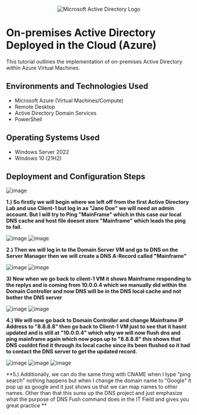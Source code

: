 <p align="center">
<img src="https://i.imgur.com/pU5A58S.png" alt="Microsoft Active Directory Logo"/>
</p>

<h1>On-premises Active Directory Deployed in the Cloud (Azure)</h1>
This tutorial outlines the implementation of on-premises Active Directory within Azure Virtual Machines.<br />


<h2>Environments and Technologies Used</h2>

- Microsoft Azure (Virtual Machines/Compute)
- Remote Desktop
- Active Directory Domain Services
- PowerShell

<h2>Operating Systems Used </h2>

- Windows Server 2022
- Windows 10 (21H2)


<h2>Deployment and Configuration Steps</h2>

![image](https://github.com/MartindIT/understand-dns/assets/151476834/2751ca1d-33f2-4b21-861b-d1dcc6e331f9)

**1.) So firstly we will begin where we left off from the first Active Directory Lab and use Client-1 but log in as "Jane Doe" we will need an admin account. But I will try to Ping "MainFrame" which in this case our local DNS cache and host file doesnt store "Mainframe" which leads the ping to fail.**

![image](https://github.com/MartindIT/understand-dns/assets/151476834/7a143c0d-b9af-4998-969c-88d32cacc1a4)
![image](https://github.com/MartindIT/understand-dns/assets/151476834/4a2ef8fa-3966-44b6-a1ad-275f58bdc3f8)

**2.) Then we will log in to the Domain Server VM and go to DNS on the Server Manager then we will create a DNS A-Record called "Mainframe"** 

![image](https://github.com/MartindIT/understand-dns/assets/151476834/7172fae9-53c8-4ce5-abf2-e00c7407353f)
![image](https://github.com/MartindIT/understand-dns/assets/151476834/26b20966-7902-41f8-af90-daed130eba26)

**3) Now when we go back to client-1 VM it shows Mainframe responding to the replys and is coming from 10.0.0.4 which we manually did within the Domain Controller and now DNS will be in the DNS local cache and not bother the DNS server**

![image](https://github.com/MartindIT/understand-dns/assets/151476834/7a99d997-3217-4628-92e1-3fda6f69305f)
![image](https://github.com/MartindIT/understand-dns/assets/151476834/bf0b9664-02f2-4502-a69d-0ec65b35b5d3)

**4.) We will now go back to Domain Controller and change Mainframe IP Address to "8.8.8.8" then go back to Client-1 VM just to see that it hasnt updated and is still at "10.0.0.4" which why we will now flush dns and ping mainframe again which now pops up to "8.8.8.8" this shows that DNS couldnt find it through its local cache since its been flushed so it had to contact the DNS server to get the updated record.**

![image](https://github.com/MartindIT/understand-dns/assets/151476834/2c9badb6-a7b4-4a48-9555-abd657d88f79)
![image](https://github.com/MartindIT/understand-dns/assets/151476834/8678194d-1505-4087-a18f-4f3c097be90a)
![image](https://github.com/MartindIT/understand-dns/assets/151476834/04d0c6a8-2c07-419e-a52c-a14f8f647d38)

**5.) Additionally, we can do the same thing with CNAME when I type "ping search" nothing happens but when I change the domain name to "Google" it pop up as google and it just shows us that we can map names to other names. Other than that this sums up the DNS project and just emphasize what the purpose of DNS Fush command does in the IT Field and gives you great practice ** 




